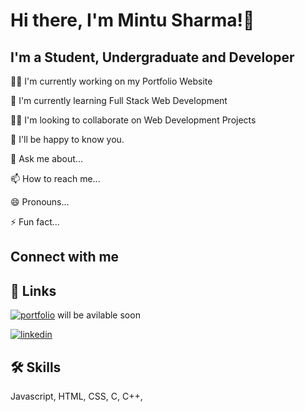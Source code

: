 
# Hi there, I'm Mintu Sharma!👋

## I'm a Student, Undergraduate and Developer

👩‍💻 I'm currently working on my Portfolio Website

🧠 I'm currently learning Full Stack Web Development

👯‍♀️ I'm looking to collaborate on Web Development Projects

🤔 I'll be happy to know you.

💬 Ask me about...

📫 How to reach me...

😄 Pronouns...

⚡️ Fun fact...

## Connect with me

## 🔗 Links
[![portfolio](https://img.shields.io/badge/my_portfolio-000?style=for-the-badge&logo=ko-fi&logoColor=white)](#) will be avilable soon

[![linkedin](https://img.shields.io/badge/linkedin-0A66C2?style=for-the-badge&logo=linkedin&logoColor=white)](https://www.linkedin.com/in/mintusharmaghy)






## 🛠 Skills
Javascript, HTML, CSS, C, C++, 

